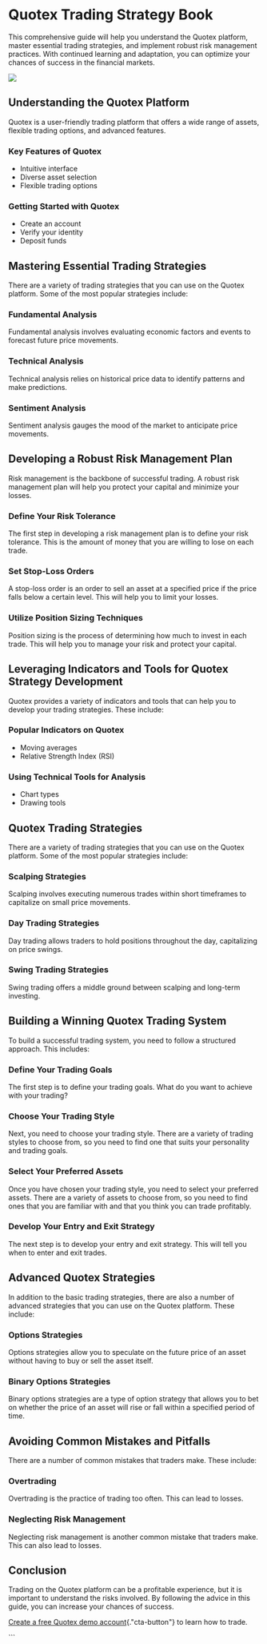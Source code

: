 # Quotex Trading Strategy Book

This comprehensive guide will help you understand the Quotex platform,
master essential trading strategies, and implement robust risk
management practices. With continued learning and adaptation, you can
optimize your chances of success in the financial markets.

[![](https://static.quotex.io/files/4_en/300_250.jpg)](https://traff.sbs/brokerqxlid)

## Understanding the Quotex Platform

Quotex is a user-friendly trading platform that offers a wide range of
assets, flexible trading options, and advanced features.

### Key Features of Quotex

-   Intuitive interface
-   Diverse asset selection
-   Flexible trading options

### Getting Started with Quotex

-   Create an account
-   Verify your identity
-   Deposit funds

## Mastering Essential Trading Strategies

There are a variety of trading strategies that you can use on the Quotex
platform. Some of the most popular strategies include:

### Fundamental Analysis

Fundamental analysis involves evaluating economic factors and events to
forecast future price movements.

### Technical Analysis

Technical analysis relies on historical price data to identify patterns
and make predictions.

### Sentiment Analysis

Sentiment analysis gauges the mood of the market to anticipate price
movements.

## Developing a Robust Risk Management Plan

Risk management is the backbone of successful trading. A robust risk
management plan will help you protect your capital and minimize your
losses.

### Define Your Risk Tolerance

The first step in developing a risk management plan is to define your
risk tolerance. This is the amount of money that you are willing to lose
on each trade.

### Set Stop-Loss Orders

A stop-loss order is an order to sell an asset at a specified price if
the price falls below a certain level. This will help you to limit your
losses.

### Utilize Position Sizing Techniques

Position sizing is the process of determining how much to invest in each
trade. This will help you to manage your risk and protect your capital.

## Leveraging Indicators and Tools for Quotex Strategy Development

Quotex provides a variety of indicators and tools that can help you to
develop your trading strategies. These include:

### Popular Indicators on Quotex

-   Moving averages
-   Relative Strength Index (RSI)

### Using Technical Tools for Analysis

-   Chart types
-   Drawing tools

## Quotex Trading Strategies

There are a variety of trading strategies that you can use on the Quotex
platform. Some of the most popular strategies include:

### Scalping Strategies

Scalping involves executing numerous trades within short timeframes to
capitalize on small price movements.

### Day Trading Strategies

Day trading allows traders to hold positions throughout the day,
capitalizing on price swings.

### Swing Trading Strategies

Swing trading offers a middle ground between scalping and long-term
investing.

## Building a Winning Quotex Trading System

To build a successful trading system, you need to follow a structured
approach. This includes:

### Define Your Trading Goals

The first step is to define your trading goals. What do you want to
achieve with your trading?

### Choose Your Trading Style

Next, you need to choose your trading style. There are a variety of
trading styles to choose from, so you need to find one that suits your
personality and trading goals.

### Select Your Preferred Assets

Once you have chosen your trading style, you need to select your
preferred assets. There are a variety of assets to choose from, so you
need to find ones that you are familiar with and that you think you can
trade profitably.

### Develop Your Entry and Exit Strategy

The next step is to develop your entry and exit strategy. This will tell
you when to enter and exit trades.

## Advanced Quotex Strategies

In addition to the basic trading strategies, there are also a number of
advanced strategies that you can use on the Quotex platform. These
include:

### Options Strategies

Options strategies allow you to speculate on the future price of an
asset without having to buy or sell the asset itself.

### Binary Options Strategies

Binary options strategies are a type of option strategy that allows you
to bet on whether the price of an asset will rise or fall within a
specified period of time.

## Avoiding Common Mistakes and Pitfalls

There are a number of common mistakes that traders make. These include:

### Overtrading

Overtrading is the practice of trading too often. This can lead to
losses.

### Neglecting Risk Management

Neglecting risk management is another common mistake that traders make.
This can also lead to losses.

## Conclusion

Trading on the Quotex platform can be a profitable experience, but it is
important to understand the risks involved. By following the advice in
this guide, you can increase your chances of success.

[Create a free Quotex demo
account](\%22https://traff.sbs/brokerqxsignup\%22){."cta-button"}
to learn how to trade.

\`\`\`

